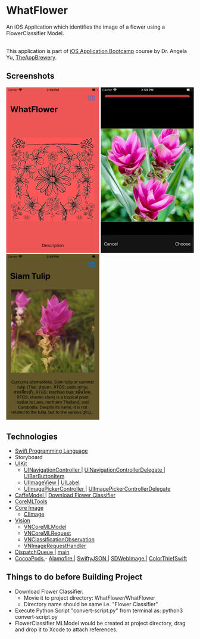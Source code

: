 #  WhatFlower
An iOS Application which identifies the image of a flower using a FlowerClassifier Model.

<br>This application is part of <a href="https://www.udemy.com/course/ios-13-app-development-bootcamp/">iOS Application Bootcamp</a> course by Dr. Angela Yu, <a href="https://www.appbrewery.co">TheAppBrewery</a>.

## Screenshots
<img src="Screenshots/Home.png" width="250"> <img src="Screenshots/SelectPhoto.png" width="250"> <img src="Screenshots/Result.png" width="250">

## Technologies
- <a href="http://developer.apple.com/documentation/swift"> Swift Programming Language </a>
- Storyboard
- <a href="https://developer.apple.com/documentation/uikit"> UIKit </a> 
    - <a href="https://developer.apple.com/documentation/uikit/uinavigationcontroller">  UINavigationController </a> | <a href="https://developer.apple.com/documentation/uikit/uinavigationcontrollerdelegate"> UINavigationControllerDelegate </a> | <a href="https://developer.apple.com/documentation/uikit/uibarbuttonitem"> UIBarButtonItem </a>
    - <a href="https://developer.apple.com/documentation/uikit/uiimageview"> UIImageView </a> | <a href=""> UILabel </a>
    - <a href="https://developer.apple.com/documentation/uikit/uiimagepickercontroller"> UIImagePickerController </a> | <a href="https://developer.apple.com/documentation/uikit/uiimagepickercontrollerdelegate"> UIImagePickerControllerDelegate </a>
- <a href=""> CaffeModel </a> | <a href="https://drive.google.com/uc?export=download&id=13v58uJqi_pAXKoBa2J7mZ7sLkaSRVUBb"> Download Flower Classifier </a>
- <a href=""> CoreMLTools </a> 
- <a href="https://developer.apple.com/documentation/coreimage"> Core Image </a> 
    - <a href="https://developer.apple.com/documentation/coreimage/ciimage"> CIImage </a>
- <a href="https://developer.apple.com/documentation/vision"> Vision </a>
    - <a href="https://developer.apple.com/documentation/vision/vncoremlmodel"> VNCoreMLModel </a>
    - <a href="https://developer.apple.com/documentation/vision/vncoremlrequest"> VNCoreMLRequest </a>
    - <a href="https://developer.apple.com/documentation/vision/vnclassificationobservation"> VNClassificationObservation </a>
    - <a href="https://developer.apple.com/documentation/vision/vnimagerequesthandler"> VNImageRequestHandler </a>
- <a href="https://developer.apple.com/documentation/dispatch/dispatchqueue"> DispatchQueue </a> | <a href="https://developer.apple.com/documentation/dispatch/dispatchqueue/1781006-main"> main </a>
- <a href="https://cocoapods.org"> CocoaPods </a> - <a href="https://github.com/Alamofire/Alamofire"> Alamofire </a> | <a href="https://github.com/SwiftyJSON/SwiftyJSON"> SwiftyJSON </a> | <a href="https://github.com/SDWebImage/SDWebImage"> SDWebImage </a> | <a href="https://github.com/yamoridon/ColorThiefSwift"> ColorThiefSwift </a>

## Things to do before Building Project
- Download Flower Classifier. 
    - Movie it to project directory: WhatFlower/WhatFlower
    - Directory name should be same i.e. "Flower Classifier"
- Execute Python Script "convert-script.py" from terminal as: python3 convert-script.py 
- FlowerClassifier MLModel would be created at project directory, drag and drop it to Xcode to attach references.

